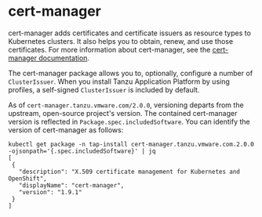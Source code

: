 # cert-manager

cert-manager adds certificates and certificate issuers as resource types to Kubernetes clusters. It also helps you to
obtain, renew, and use those certificates. For more information about cert-manager, see
the [cert-manager documentation](https://cert-manager.io/docs).

The cert-manager package allows you to, optionally, configure a number of `ClusterIssuer`.
When you install Tanzu Application Platform by using profiles,
a self-signed `ClusterIssuer` is included by default.

As of `cert-manager.tanzu.vmware.com/2.0.0`, versioning departs from the upstream, open-source project's
version. The contained cert-manager version is reflected in `Package.spec.includedSoftware`. You can
identify the version of cert-manager as follows:

```shell
kubectl get package -n tap-install cert-manager.tanzu.vmware.com.2.0.0 -ojsonpath='{.spec.includedSoftware}' | jq
[
 {
   "description": "X.509 certificate management for Kubernetes and OpenShift",
   "displayName": "cert-manager",
   "version": "1.9.1"
 }
]
```

